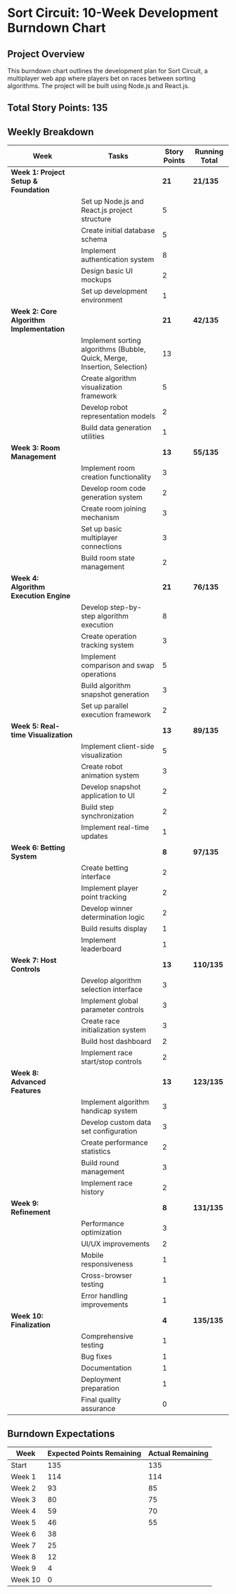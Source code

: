 # Sort Circuit: 10-Week Development Burndown Chart

## Project Overview
This burndown chart outlines the development plan for Sort Circuit, a multiplayer web app where players bet on races between sorting algorithms. The project will be built using Node.js and React.js.

## Total Story Points: 135

## Weekly Breakdown

| Week | Tasks | Story Points | Running Total |
|------|-------|--------------|---------------|
| **Week 1: Project Setup & Foundation** | | **21** | **21/135** |
| | Set up Node.js and React.js project structure | 5 | |
| | Create initial database schema | 5 | |
| | Implement authentication system | 8 | |
| | Design basic UI mockups | 2 | |
| | Set up development environment | 1 | |
| **Week 2: Core Algorithm Implementation** | | **21** | **42/135** |
| | Implement sorting algorithms (Bubble, Quick, Merge, Insertion, Selection) | 13 | |
| | Create algorithm visualization framework | 5 | |
| | Develop robot representation models | 2 | |
| | Build data generation utilities | 1 | |
| **Week 3: Room Management** | | **13** | **55/135** |
| | Implement room creation functionality | 3 | |
| | Develop room code generation system | 2 | |
| | Create room joining mechanism | 3 | |
| | Set up basic multiplayer connections | 3 | |
| | Build room state management | 2 | |
| **Week 4: Algorithm Execution Engine** | | **21** | **76/135** |
| | Develop step-by-step algorithm execution | 8 | |
| | Create operation tracking system | 3 | |
| | Implement comparison and swap operations | 5 | |
| | Build algorithm snapshot generation | 3 | |
| | Set up parallel execution framework | 2 | |
| **Week 5: Real-time Visualization** | | **13** | **89/135** |
| | Implement client-side visualization | 5 | |
| | Create robot animation system | 3 | |
| | Develop snapshot application to UI | 2 | |
| | Build step synchronization | 2 | |
| | Implement real-time updates | 1 | |
| **Week 6: Betting System** | | **8** | **97/135** |
| | Create betting interface | 2 | |
| | Implement player point tracking | 2 | |
| | Develop winner determination logic | 2 | |
| | Build results display | 1 | |
| | Implement leaderboard | 1 | |
| **Week 7: Host Controls** | | **13** | **110/135** |
| | Develop algorithm selection interface | 3 | |
| | Implement global parameter controls | 3 | |
| | Create race initialization system | 3 | |
| | Build host dashboard | 2 | |
| | Implement race start/stop controls | 2 | |
| **Week 8: Advanced Features** | | **13** | **123/135** |
| | Implement algorithm handicap system | 3 | |
| | Develop custom data set configuration | 3 | |
| | Create performance statistics | 2 | |
| | Build round management | 3 | |
| | Implement race history | 2 | |
| **Week 9: Refinement** | | **8** | **131/135** |
| | Performance optimization | 3 | |
| | UI/UX improvements | 2 | |
| | Mobile responsiveness | 1 | |
| | Cross-browser testing | 1 | |
| | Error handling improvements | 1 | |
| **Week 10: Finalization** | | **4** | **135/135** |
| | Comprehensive testing | 1 | |
| | Bug fixes | 1 | |
| | Documentation | 1 | |
| | Deployment preparation | 1 | |
| | Final quality assurance | 0 | |

## Burndown Expectations

| Week | Expected Points Remaining | Actual Remaining |
|------|---------------------------|------------------|
| Start | 135 | 135 |
| Week 1 | 114 | 114 |
| Week 2 | 93 | 85 |
| Week 3 | 80 | 75 |
| Week 4 | 59 | 70 |
| Week 5 | 46 | 55 |
| Week 6 | 38 |
| Week 7 | 25 |
| Week 8 | 12 |
| Week 9 | 4 |
| Week 10 | 0 |
